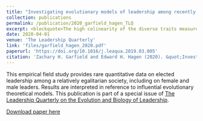```yaml
---
title: "Investigating evolutionary models of leadership among recently settled Ethiopian hunter-gatherers"
collection: publications
permalink: /publication/2020_garfield_hagen_TLQ
excerpt: <blockquote>The high colinearity of the diverse traits measured here suggests that each of the domains of leadership traits that we investigated — cognition, sociality, productivity, reproduction, and dominance — are potentially important in understanding variation between leaders and non‐leaders. To systematically overlook any of these domains may be a severe methodological limitation and this strong positive covariation of most leadership traits warrants further investigation.</blockquote>
date: 2020-04-01
venue: 'The Leadership Quarterly'
link: 'files/garfield_hagen_2020.pdf'
paperurl: 'https://doi.org/10.1016/j.leaqua.2019.03.005'
citation: 'Zachary H. Garfield and Edward H. Hagen (2020). &quot;Investigating evolutionary models of leadership among recently settled Ethiopian hunter-gatherers.&quot; <i>The Leadership Quarterly</i>. 31(2).'
---
```

This empirical field study provides rare quantitative data on elected leadership among a relatively egalitarian society, including on female and male leaders. Results are interpreted in reference to influential evolutionary theoretical models. This publication is part of a special issue of [The Leadership Quarterly on the Evolution and Biology of Leadership](https://www.sciencedirect.com/journal/the-leadership-quarterly/vol/31/issue/2).

[Download paper here](http://zhgarfield.github.io/files/garfield_hagen_2020.pdf)